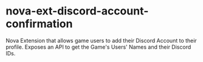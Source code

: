 # nova-ext-discord-account-confirmation
Nova Extension that allows game users to add their Discord Account to their profile. Exposes an API to get the Game's Users' Names and their Discord IDs.
